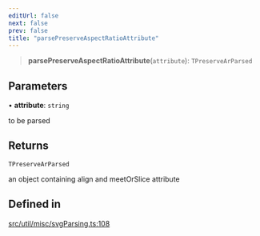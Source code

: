```yaml
---
editUrl: false
next: false
prev: false
title: "parsePreserveAspectRatioAttribute"
---
```


> **parsePreserveAspectRatioAttribute**(`attribute`): `TPreserveArParsed`

## Parameters

• **attribute**: `string`

to be parsed

## Returns

`TPreserveArParsed`

an object containing align and meetOrSlice attribute

## Defined in

[src/util/misc/svgParsing.ts:108](https://github.com/fabricjs/fabric.js/blob/5c1240d8b4662e45868dd33f385f941de21c8e9c/src/util/misc/svgParsing.ts#L108)
